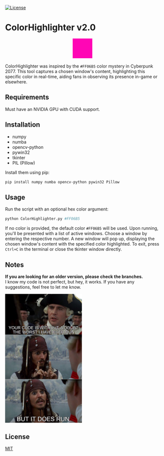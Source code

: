 [![License](https://img.shields.io/badge/Code_License-MIT-blue.svg)](LICENSE)

# ColorHighlighter v2.0

<p align="center">
  <img src="./pics/color_highlight.png" width="64px">
</p>

ColorHighlighter was inspired by the `#FF06B5` color mystery in Cyberpunk 2077. This tool captures a chosen window's content, highlighting this specific color in real-time, aiding fans in observing its presence in-game or elsewhere.

## Requirements
Must have an NVIDIA GPU with CUDA support.

## Installation
- numpy
- numba
- opencv-python
- pywin32
- tkinter
- PIL (Pillow)

Install them using pip:

```bash
pip install numpy numba opencv-python pywin32 Pillow
```
## Usage
Run the script with an optional hex color argument:

```bash
python ColorHighlighter.py #FF06B5
```
If no color is provided, the default color `#FF06B5` will be used. Upon running, you'll be presented with a list of active windows. Choose a window by entering the respective number. A new window will pop up, displaying the chosen window's content with the specified color highlighted. To exit, press `Ctrl+C` in the terminal or close the tkinter window directly.

## Notes

**If you are looking for an older version, please check the branches.** \
I know my code is not perfect, but hey, it works. If you have any suggestions, feel free to let me know.

<p align="left">
  <img src="./pics/butitdoesrun.png" width="250px">
</p>

## License
[MIT](LICENSE)
